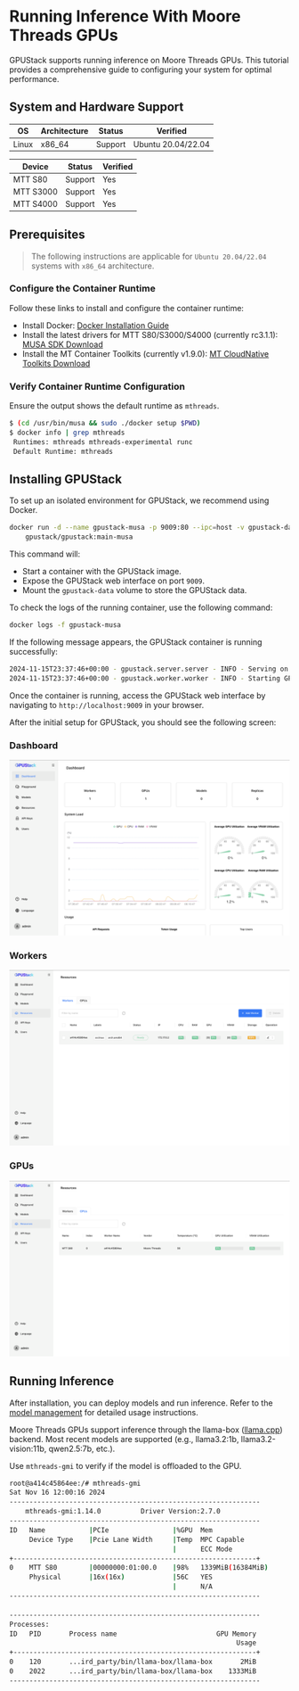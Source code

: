 # Running Inference With Moore Threads GPUs

GPUStack supports running inference on Moore Threads GPUs. This tutorial provides a comprehensive guide to configuring your system for optimal performance.

## System and Hardware Support

| OS    | Architecture | Status  | Verified           |
| ----- | ------------ |-------- | ------------------ |
| Linux | x86_64       | Support | Ubuntu 20.04/22.04 |

| Device    | Status  | Verified |
| --------- | ------- | -------- |
| MTT S80   | Support | Yes      |
| MTT S3000 | Support | Yes      |
| MTT S4000 | Support | Yes      |

## Prerequisites

> The following instructions are applicable for `Ubuntu 20.04/22.04` systems with `x86_64` architecture.

### Configure the Container Runtime

Follow these links to install and configure the container runtime:

- Install Docker: [Docker Installation Guide](https://docs.docker.com/desktop/install/linux/)
- Install the latest drivers for MTT S80/S3000/S4000 (currently rc3.1.1): [MUSA SDK Download](https://developer.mthreads.com/sdk/download/musa)
- Install the MT Container Toolkits (currently v1.9.0): [MT CloudNative Toolkits Download](https://developer.mthreads.com/sdk/download/CloudNative)

### Verify Container Runtime Configuration

Ensure the output shows the default runtime as `mthreads`.

```bash
$ (cd /usr/bin/musa && sudo ./docker setup $PWD)
$ docker info | grep mthreads
 Runtimes: mthreads mthreads-experimental runc
 Default Runtime: mthreads
```

## Installing GPUStack

To set up an isolated environment for GPUStack, we recommend using Docker.

```bash
docker run -d --name gpustack-musa -p 9009:80 --ipc=host -v gpustack-data:/var/lib/gpustack \
    gpustack/gpustack:main-musa
```

This command will:

- Start a container with the GPUStack image.
- Expose the GPUStack web interface on port `9009`.
- Mount the `gpustack-data` volume to store the GPUStack data.

To check the logs of the running container, use the following command:

```bash
docker logs -f gpustack-musa
```

If the following message appears, the GPUStack container is running successfully:

```bash
2024-11-15T23:37:46+00:00 - gpustack.server.server - INFO - Serving on 0.0.0.0:80.
2024-11-15T23:37:46+00:00 - gpustack.worker.worker - INFO - Starting GPUStack worker.
```

Once the container is running, access the GPUStack web interface by navigating to `http://localhost:9009` in your browser.

After the initial setup for GPUStack, you should see the following screen:

### Dashboard

![GPUStack First Time Setup](../assets/tutorials/running-inference-with-moorethreads-gpus/dashboard.png)

### Workers

![GPUStack Workers](../assets/tutorials/running-inference-with-moorethreads-gpus/workers.png)

### GPUs

![GPUStack GPUs](../assets/tutorials/running-inference-with-moorethreads-gpus/gpus.png)

## Running Inference

After installation, you can deploy models and run inference. Refer to the [model management](../user-guide/model-management.md) for detailed usage instructions.

Moore Threads GPUs support inference through the llama-box ([llama.cpp](https://github.com/ggerganov/llama.cpp)) backend. Most recent models are supported (e.g., llama3.2:1b, llama3.2-vision:11b, qwen2.5:7b, etc.).

Use `mthreads-gmi` to verify if the model is offloaded to the GPU.

```bash
root@a414c45864ee:/# mthreads-gmi
Sat Nov 16 12:00:16 2024
---------------------------------------------------------------
    mthreads-gmi:1.14.0          Driver Version:2.7.0
---------------------------------------------------------------
ID   Name           |PCIe                |%GPU  Mem
     Device Type    |Pcie Lane Width     |Temp  MPC Capable
                                         |      ECC Mode
+-------------------------------------------------------------+
0    MTT S80        |00000000:01:00.0    |98%   1339MiB(16384MiB)
     Physical       |16x(16x)            |56C   YES
                                         |      N/A
---------------------------------------------------------------

---------------------------------------------------------------
Processes:
ID   PID       Process name                         GPU Memory
                                                         Usage
+-------------------------------------------------------------+
0    120       ...ird_party/bin/llama-box/llama-box       2MiB
0    2022      ...ird_party/bin/llama-box/llama-box    1333MiB
---------------------------------------------------------------
```
